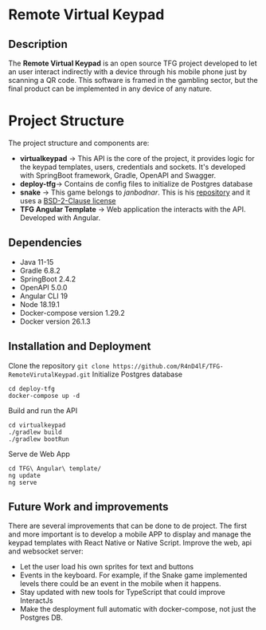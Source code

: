 # Remote Virtual Keypad
## Description
The **Remote Virtual Keypad** is an open source TFG project developed to let an user interact indirectly with a device through his mobile phone just by scanning a QR code. This software is framed in the gambling sector, but the final product can be implemented in any device of any nature. 


#  Project Structure

The project structure and components are:
 - **virtualkeypad** -> This API is the core of the project, it provides logic for the keypad templates, users, credentials and sockets. It's developed with SpringBoot framework, Gradle, OpenAPI and Swagger.
 - **deploy-tfg**-> Contains de config files to initialize de Postgres database
 - **snake** -> This game belongs to *janbodnar*. This is his [repository]( https://github.com/janbodnar/Java-Snake-Game ) and it uses a [BSD-2-Clause license](https://github.com/janbodnar/Java-Snake-Game?tab=BSD-2-Clause-1-ov-file#BSD-2-Clause-1-ov-file)
 - **TFG Angular Template** -> Web application the interacts with the API. Developed with Angular.

## Dependencies
 - Java 11-15
 - Gradle 6.8.2
 - SpringBoot 2.4.2
 - OpenAPI 5.0.0
 - Angular CLI 19
 - Node 18.19.1
 - Docker-compose version 1.29.2
 - Docker version 26.1.3

## Installation and Deployment
Clone the repository
`git clone https://github.com/R4nD4lF/TFG-RemoteVirutalKeypad.git`
Initialize Postgres database
```
cd deploy-tfg
docker-compose up -d
```
Build and run the API
```
cd virtualkeypad
./gradlew build
./gradlew bootRun
```
Serve de Web App
```
cd TFG\ Angular\ template/
ng update
ng serve
```

## Future Work and improvements
There are several improvements that can be done to de project. The first and more important is to develop a mobile APP to display and manage the keypad templates with React Native or Native Script.
Improve the web, api and websocket server:
  - Let the user load his own sprites for text and buttons
  - Events in the keyboard. For example, if the Snake game implemented levels there could be an event in the mobile when it happens.
  - Stay updated with new tools for TypeScript that could improve InteractJs
  - Make the desployment full automatic with docker-compose, not just the Postgres DB.
